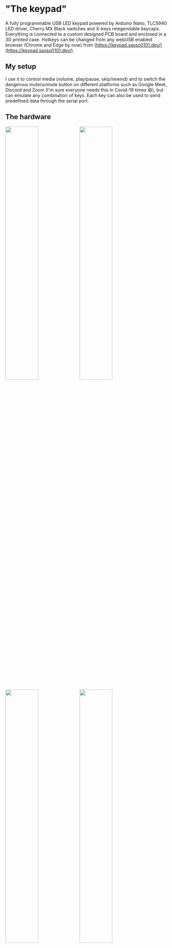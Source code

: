 # "The keypad"
A fully programmable USB LED keypad powered by Arduino Nano, TLC5940 LED driver, Cherry MX Black switches and X-keys relegendable keycaps. Everything is connected to a custom designed  PCB board and enclosed in a 3D printed case.
Hotkeys can be changed from any webUSB enabled browser (Chrome and Edge by now) from [https://keypad.sasso0101.dev/](https://keypad.sasso0101.dev/).
## My setup
I use it to control media (volume, play/pause, skip/rewind) and to switch the dangerous mute/unmute button on different platforms such as Google Meet, Discord and Zoom (I'm sure everyone needs this in Covid-19 times 😄), but can emulate any combination of keys. Each key can also be used to send predefined data through the serial port.
## The hardware
<img src="https://user-images.githubusercontent.com/31074608/101989325-e71f8000-3c9f-11eb-9076-556f9560988c.png" width="45%"></img> <img src="https://user-images.githubusercontent.com/31074608/101989360-2cdc4880-3ca0-11eb-8291-b8470b5af7c1.jpg" width="45%"></img> <img src="https://user-images.githubusercontent.com/31074608/101989393-47162680-3ca0-11eb-9d93-c911962d9a61.jpg" width="45%"></img> <img src="https://user-images.githubusercontent.com/31074608/101989374-382f7400-3ca0-11eb-974a-4218cb5c77e2.jpg" width="45%"></img> 
## User interface
<img src="https://user-images.githubusercontent.com/31074608/101989351-1e8e2c80-3ca0-11eb-9f24-c4e0b17405cd.png"></img>
